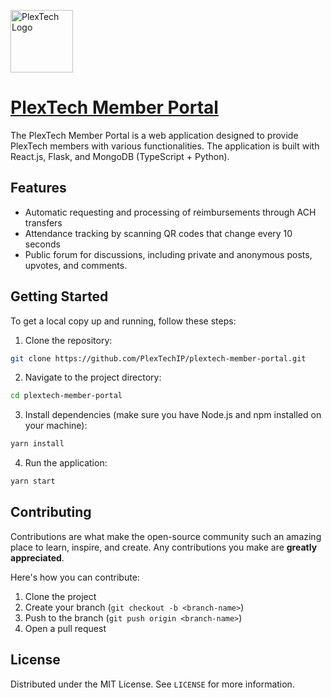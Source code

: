 [<img src="https://plextech.berkeley.edu/images/PlexTechLogo.png" width="100" alt="PlexTech Logo">](https://plextech-member-portal.vercel.app)

# [PlexTech Member Portal](https://plextech-member-portal.vercel.app)

The PlexTech Member Portal is a web application designed to provide PlexTech members with various functionalities. The application is built with React.js, Flask, and MongoDB (TypeScript + Python).

## Features

- Automatic requesting and processing of reimbursements through ACH transfers
- Attendance tracking by scanning QR codes that change every 10 seconds
- Public forum for discussions, including private and anonymous posts, upvotes, and comments.

## Getting Started

To get a local copy up and running, follow these steps:

1. Clone the repository:

```bash
git clone https://github.com/PlexTechIP/plextech-member-portal.git
```

2. Navigate to the project directory:

```bash
cd plextech-member-portal
```

3. Install dependencies (make sure you have Node.js and npm installed on your machine):

```bash
yarn install
```

4. Run the application:

```bash
yarn start
```

## Contributing

Contributions are what make the open-source community such an amazing place to learn, inspire, and create. Any contributions you make are **greatly appreciated**.

Here's how you can contribute:

1. Clone the project
2. Create your branch (`git checkout -b <branch-name>`)
3. Push to the branch (`git push origin <branch-name>`)
4. Open a pull request

## License

Distributed under the MIT License. See `LICENSE` for more information.

